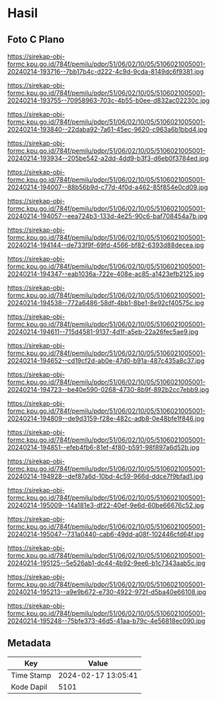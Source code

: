 # Hasil

## Foto C Plano

https://sirekap-obj-formc.kpu.go.id/784f/pemilu/pdpr/51/06/02/10/05/5106021005001-20240214-193716--7bb17b4c-d222-4c9d-9cda-8149dc6f9381.jpg

https://sirekap-obj-formc.kpu.go.id/784f/pemilu/pdpr/51/06/02/10/05/5106021005001-20240214-193755--70958963-703c-4b55-b0ee-d832ac02230c.jpg

https://sirekap-obj-formc.kpu.go.id/784f/pemilu/pdpr/51/06/02/10/05/5106021005001-20240214-193840--22daba92-7a61-45ec-9620-c963a6b1bbd4.jpg

https://sirekap-obj-formc.kpu.go.id/784f/pemilu/pdpr/51/06/02/10/05/5106021005001-20240214-193934--205be542-a2dd-4dd9-b3f3-d6eb0f3784ed.jpg

https://sirekap-obj-formc.kpu.go.id/784f/pemilu/pdpr/51/06/02/10/05/5106021005001-20240214-194007--88b56b9d-c77d-4f0d-a462-85f854e0cd09.jpg

https://sirekap-obj-formc.kpu.go.id/784f/pemilu/pdpr/51/06/02/10/05/5106021005001-20240214-194057--eea724b3-133d-4e25-90c6-baf708454a7b.jpg

https://sirekap-obj-formc.kpu.go.id/784f/pemilu/pdpr/51/06/02/10/05/5106021005001-20240214-194144--de733f9f-69fd-4566-bf82-6393d88decea.jpg

https://sirekap-obj-formc.kpu.go.id/784f/pemilu/pdpr/51/06/02/10/05/5106021005001-20240214-194347--eab1036a-722e-408e-ac85-a1423efb2125.jpg

https://sirekap-obj-formc.kpu.go.id/784f/pemilu/pdpr/51/06/02/10/05/5106021005001-20240214-194538--772a6486-58df-4bb1-8be1-8e92cf40575c.jpg

https://sirekap-obj-formc.kpu.go.id/784f/pemilu/pdpr/51/06/02/10/05/5106021005001-20240214-194611--715d4581-9137-4d1f-a5eb-22a26fec5ae9.jpg

https://sirekap-obj-formc.kpu.go.id/784f/pemilu/pdpr/51/06/02/10/05/5106021005001-20240214-194652--cd19cf2d-ab0e-47d0-b91a-487c435a8c37.jpg

https://sirekap-obj-formc.kpu.go.id/784f/pemilu/pdpr/51/06/02/10/05/5106021005001-20240214-194723--be40e590-0268-4730-8b9f-892b2cc7ebb9.jpg

https://sirekap-obj-formc.kpu.go.id/784f/pemilu/pdpr/51/06/02/10/05/5106021005001-20240214-194809--de9d3159-f28e-482c-adb8-0e48bfe1f846.jpg

https://sirekap-obj-formc.kpu.go.id/784f/pemilu/pdpr/51/06/02/10/05/5106021005001-20240214-194851--efeb4fb6-81ef-4f80-b591-98f897a6d52b.jpg

https://sirekap-obj-formc.kpu.go.id/784f/pemilu/pdpr/51/06/02/10/05/5106021005001-20240214-194928--def87a6d-10bd-4c59-966d-ddce7f9bfad1.jpg

https://sirekap-obj-formc.kpu.go.id/784f/pemilu/pdpr/51/06/02/10/05/5106021005001-20240214-195009--14a181e3-df22-40ef-9e6d-60be66676c52.jpg

https://sirekap-obj-formc.kpu.go.id/784f/pemilu/pdpr/51/06/02/10/05/5106021005001-20240214-195047--731a0440-cab6-49dd-a08f-102446cfd64f.jpg

https://sirekap-obj-formc.kpu.go.id/784f/pemilu/pdpr/51/06/02/10/05/5106021005001-20240214-195125--5e526ab1-dc44-4b92-9ee6-b1c7343aab5c.jpg

https://sirekap-obj-formc.kpu.go.id/784f/pemilu/pdpr/51/06/02/10/05/5106021005001-20240214-195213--a9e9b672-e730-4922-972f-d5ba40e66108.jpg

https://sirekap-obj-formc.kpu.go.id/784f/pemilu/pdpr/51/06/02/10/05/5106021005001-20240214-195248--75bfe373-46d5-41aa-b79c-4e56818ec090.jpg


## Metadata

| Key        | Value               |
| ---------- | ------------------- |
| Time Stamp | 2024-02-17 13:05:41 |
| Kode Dapil | 5101                |



